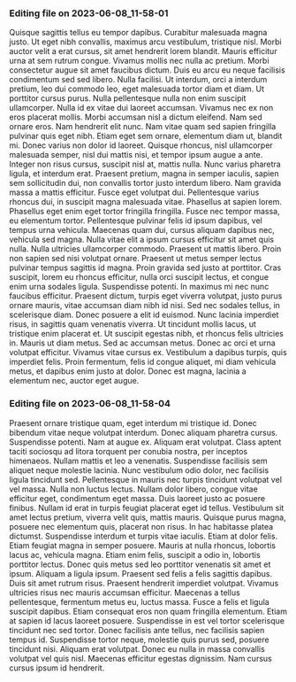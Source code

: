 

### Editing file on 2023-06-08_11-58-01

Quisque sagittis tellus eu tempor dapibus. Curabitur malesuada magna justo. Ut eget nibh convallis, maximus arcu vestibulum, tristique nisl. Morbi auctor velit a erat cursus, sit amet hendrerit lorem blandit. Mauris efficitur urna at sem rutrum congue. Vivamus mollis nec nulla ac pretium. Morbi consectetur augue sit amet faucibus dictum. Duis eu arcu eu neque facilisis condimentum sed sed libero. Nulla facilisi. Ut interdum, orci a interdum pretium, leo dui commodo leo, eget malesuada tortor diam et diam. Ut porttitor cursus purus. Nulla pellentesque nulla non enim suscipit ullamcorper. Nulla id ex vitae dui laoreet accumsan.
Vivamus nec ex non eros placerat mollis. Morbi accumsan nisl a dictum eleifend. Nam sed ornare eros. Nam hendrerit elit nunc. Nam vitae quam sed sapien fringilla pulvinar quis eget nibh. Etiam eget sem ornare, elementum diam ut, blandit mi. Donec varius non dolor id laoreet. Quisque rhoncus, nisl ullamcorper malesuada semper, nisl dui mattis nisi, et tempor ipsum augue a ante. Integer non risus cursus, suscipit nisl at, mattis nulla. Nunc varius pharetra ligula, et interdum erat.
Praesent pretium, magna in semper iaculis, sapien sem sollicitudin dui, non convallis tortor justo interdum libero. Nam gravida massa a mattis efficitur. Fusce eget volutpat dui. Pellentesque varius rhoncus dui, in suscipit magna malesuada vitae. Phasellus at sapien lorem. Phasellus eget enim eget tortor fringilla fringilla. Fusce nec tempor massa, eu elementum tortor. Pellentesque pulvinar felis id ipsum dapibus, vel tempus urna vehicula. Maecenas quam dui, cursus aliquam dapibus nec, vehicula sed magna. Nulla vitae elit a ipsum cursus efficitur sit amet quis nulla. Nulla ultricies ullamcorper commodo. Praesent ut mattis libero. Proin non sapien sed nisi volutpat ornare. Praesent ut metus semper lectus pulvinar tempus sagittis id magna. Proin gravida sed justo at porttitor.
Cras suscipit, lorem eu rhoncus efficitur, nulla orci suscipit lectus, et congue enim urna sodales ligula. Suspendisse potenti. In maximus mi nec nunc faucibus efficitur. Praesent dictum, turpis eget viverra volutpat, justo purus ornare mauris, vitae accumsan diam nibh id nisi. Sed nec sodales tellus, in scelerisque diam. Donec posuere a elit id euismod. Nunc lacinia imperdiet risus, in sagittis quam venenatis viverra. Ut tincidunt mollis lacus, ut tristique enim placerat et. Ut suscipit egestas nibh, et rhoncus felis ultricies in. Mauris ut diam metus. Sed ac accumsan metus. Donec ac orci et urna volutpat efficitur. Vivamus vitae cursus ex. Vestibulum a dapibus turpis, quis imperdiet felis. Proin fermentum, felis id congue aliquet, mi diam vehicula metus, et dapibus enim justo at dolor. Donec est magna, lacinia a elementum nec, auctor eget augue.




### Editing file on 2023-06-08_11-58-04

Praesent ornare tristique quam, eget interdum mi tristique id. Donec bibendum vitae neque volutpat interdum. Donec aliquam pharetra cursus. Suspendisse potenti. Nam at augue ex. Aliquam erat volutpat. Class aptent taciti sociosqu ad litora torquent per conubia nostra, per inceptos himenaeos. Nullam mattis et leo a venenatis. Suspendisse facilisis sem aliquet neque molestie lacinia. Nunc vestibulum odio dolor, nec facilisis ligula tincidunt sed.
Pellentesque in mauris nec turpis tincidunt volutpat vel vel massa. Nulla non luctus lectus. Nullam dolor libero, congue vitae efficitur eget, condimentum eget massa. Duis laoreet justo ac posuere finibus. Nullam id erat in turpis feugiat placerat eget id tellus. Vestibulum sit amet lectus pretium, viverra velit quis, mattis mauris. Quisque purus magna, posuere nec elementum quis, placerat non risus.
In hac habitasse platea dictumst. Suspendisse interdum et turpis vitae iaculis. Etiam at dolor felis. Etiam feugiat magna in semper posuere. Mauris at nulla rhoncus, lobortis lacus ac, vehicula magna. Etiam enim felis, suscipit a odio in, lobortis porttitor lectus. Donec quis metus sed leo porttitor venenatis sit amet et ipsum. Aliquam a ligula ipsum. Praesent sed felis a felis sagittis dapibus. Duis sit amet rutrum risus. Praesent hendrerit imperdiet volutpat.
Vivamus ultricies risus nec mauris accumsan efficitur. Maecenas a tellus pellentesque, fermentum metus eu, luctus massa. Fusce a felis et ligula suscipit dapibus. Etiam consequat eros non quam fringilla elementum. Etiam at sapien id lacus laoreet posuere. Suspendisse in est vel tortor scelerisque tincidunt nec sed tortor. Donec facilisis ante tellus, nec facilisis sapien tempus id. Suspendisse tortor neque, molestie quis purus sed, posuere tincidunt nisi. Aliquam erat volutpat. Donec eu nulla in massa convallis volutpat vel quis nisl. Maecenas efficitur egestas dignissim. Nam cursus cursus ipsum id hendrerit.


